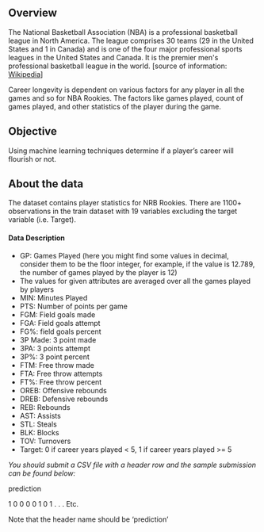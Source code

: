 ## Overview  

The National Basketball Association (NBA) is a professional basketball league in North America. The league comprises 30 teams (29 in the United States and 1 in Canada) and is one of the four major professional sports leagues in the United States and Canada. It is the premier men's professional basketball league in the world. [source of information: [Wikipedia](https://en.wikipedia.org/wiki/National_Basketball_Association)]  

Career longevity is dependent on various factors for any player in all the games and so for NBA Rookies. The factors like games played, count of games played, and other statistics of the player during the game.


## Objective
 
Using machine learning techniques determine if a player’s career will flourish or not.


## About the data
The dataset contains player statistics for NRB Rookies. There are 1100+ observations in the train dataset with 19 variables excluding the target variable (i.e. Target).

 
#### Data Description

- GP: Games Played (here you might find some values in decimal, consider them to be the floor integer, for example, if the value is 12.789, the number of games played by the player is 12)
- The values for given attributes are averaged over all the games played by players
- MIN:  Minutes Played
- PTS: Number of points per game
- FGM: Field goals made
- FGA: Field goals attempt
- FG%: field goals percent
- 3P Made: 3 point made
- 3PA: 3 points attempt
- 3P%: 3 point percent
- FTM: Free throw made
- FTA: Free throw attempts
- FT%: Free throw percent
- OREB: Offensive rebounds
- DREB: Defensive rebounds
- REB: Rebounds
- AST: Assists
- STL: Steals
- BLK: Blocks
- TOV: Turnovers
- Target: 0 if career years played < 5, 1 if career years played >= 5



*You should submit a CSV file with a header row and the sample submission can be found below:*

prediction

1
0
0
0
0
1
0
1
.
.
.
Etc.

Note that the header name should be ‘prediction’